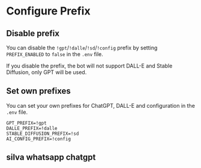 # Configure Prefix

## Disable prefix

You can disable the `!gpt`/`!dalle`/`!sd`/`!config` prefix by setting `PREFIX_ENABLED` to `false` in the `.env` file.<br/>

If you disable the prefix, the bot will not support DALL-E and Stable Diffusion, only GPT will be used.

## Set own prefixes

You can set your own prefixes for ChatGPT, DALL-E and configuration in the `.env` file.

```
GPT_PREFIX=!gpt
DALLE_PREFIX=!dalle
STABLE_DIFFUSION_PREFIX=!sd
AI_CONFIG_PREFIX=!config
```
## silva whatsapp chatgpt
